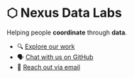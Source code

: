 # ⬡ Nexus Data Labs

Helping people **coordinate** through **data**.

- 🔍 [Explore our work](https://github.com/orgs/nexusdatalabs/repositories)
- 🗣️ [Chat with us on GitHub](https://github.com/orgs/nexusdatalabs/discussions)
- 📮 [Reach out via email](mailto:davidgasquez@gmail.com)
